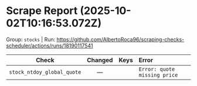 # Scrape Report (2025-10-02T10:16:53.072Z)

Group: `stocks`  |  Run: https://github.com/AlbertoRoca96/scraping-checks-scheduler/actions/runs/18190117541

| Check | Changed | Keys | Error |
|---|:---:|:--|:--|
| `stock_ntdoy_global_quote` | — |  | `Error: quote missing price` |
